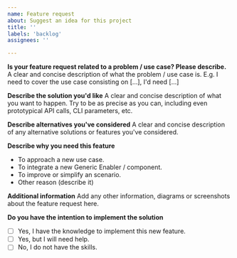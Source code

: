 ```yaml
---
name: Feature request
about: Suggest an idea for this project
title: ''
labels: 'backlog'
assignees: ''

---
```


**Is your feature request related to a problem / use case? Please describe.**
A clear and concise description of what the problem / use case is. E.g. I need to cover the use case consisting 
on [...], I'd need [...]

**Describe the solution you'd like**
A clear and concise description of what you want to happen. Try to be as precise as you can, including even 
prototypical API calls, CLI parameters, etc.

**Describe alternatives you've considered**
A clear and concise description of any alternative solutions or features you've considered.

**Describe why you need this feature**
- To approach a new use case.
- To integrate a new Generic Enabler / component.
- To improve or simplify an scenario.
- Other reason (describe it)

**Additional information**
Add any other information, diagrams or screenshots about the feature request here.

**Do you have the intention to implement the solution**
- [ ] Yes, I have the knowledge to implement this new feature.
- [ ] Yes, but I will need help.
- [ ] No, I do not have the skills.